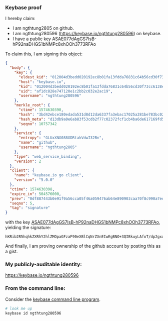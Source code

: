 ### Keybase proof

I hereby claim:

  * I am ngthtung2805 on github.
  * I am ngthtung280596 (https://keybase.io/ngthtung280596) on keybase.
  * I have a public key ASAE077dAgGS7IsB-hP92naDHGS1bNMPc8xhOOh3773RFAo

To claim this, I am signing this object:

```json
{
  "body": {
    "key": {
      "eldest_kid": "012004d3bedd020192ec8b01fa13fdda76831c64b56cd30f73cc6138e877efbdd1140a",
      "host": "keybase.io",
      "kid": "012004d3bedd020192ec8b01fa13fdda76831c64b56cd30f73cc6138e877efbdd1140a",
      "uid": "af1dc828e747120e1c2bb2c032e2ac19",
      "username": "ngthtung280596"
    },
    "merkle_root": {
      "ctime": 1574630390,
      "hash": "3bd42ebce180edada531d8d12da6337fa3ebac17025a281be783bc02edf3e0c83fa0b781ad8582a16d8550d7dd32b1e52d35e59b247be58354fb8f7b929e24b6",
      "hash_meta": "d13db9a0e6ab83f53cdb2f77c02372fcf1cb4ba6de617169fd515decb8cfb7c9",
      "seqno": 10757342
    },
    "service": {
      "entropy": "GLUxXNG088GDRtakVdwI32Bn",
      "name": "github",
      "username": "ngthtung2805"
    },
    "type": "web_service_binding",
    "version": 2
  },
  "client": {
    "name": "keybase.io go client",
    "version": "5.0.0"
  },
  "ctime": 1574630398,
  "expire_in": 504576000,
  "prev": "0df887443b0e91f9a56cca05f46a059476ab64e890903caa70f8c990a7ed4018",
  "seqno": 5,
  "tag": "signature"
}
```

with the key [ASAE077dAgGS7IsB-hP92naDHGS1bNMPc8xhOOh3773RFAo](https://keybase.io/ngthtung280596), yielding the signature:

```
hKRib2R5hqhkZXRhY2hlZMOpaGFzaF90eXBlCqNrZXnEIwEgBNO+3QIBkuyLAfoT/dp2gxxktWzTD3PMYTjod++90RQKp3BheWxvYWTESpcCBcQgDfiHRDsOkfmlbMoF9GoFlHarZOiQkDyqcPjJkKftQBjEILsMoZ7ezbRHOYwj5PeaaP0k7oyJtdUP3NynO5OUGa/NAgHCo3NpZ8RA3W4H4cW5npuRAEaCYr9m8LAdBwAqNWcoz34prtiTaotRGRPdvUTIMxaMP0z5nwsa8u55EEh10ReP/qUPytwWA6hzaWdfdHlwZSCkaGFzaIKkdHlwZQildmFsdWXEIAMTH+KnUQsChwcf54tZgNG/HzAcinLA1IRxd07A24iBo3RhZ80CAqd2ZXJzaW9uAQ==

```

And finally, I am proving ownership of the github account by posting this as a gist.

### My publicly-auditable identity:

https://keybase.io/ngthtung280596

### From the command line:

Consider the [keybase command line program](https://keybase.io/download).

```bash
# look me up
keybase id ngthtung280596
```
